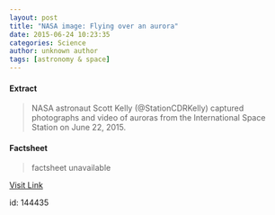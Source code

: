 ```yaml
---
layout: post
title: "NASA image: Flying over an aurora"
date: 2015-06-24 10:23:35
categories: Science
author: unknown author
tags: [astronomy & space]
---
```



#### Extract
>NASA astronaut Scott Kelly (@StationCDRKelly) captured photographs and video of auroras from the International Space Station on June 22, 2015.

#### Factsheet
>factsheet unavailable

[Visit Link](http://phys.org/news354345808.html)

id:  144435

